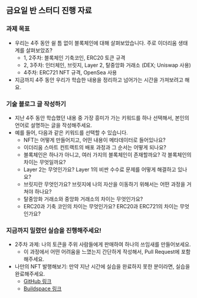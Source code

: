 ## 금요일 반 스터디 진행 자료

### 과제 목표

* 우리는 4주 동안 쉴 틈 없이 블록체인에 대해 살펴보았습니다. 주로 이더리움 생태계를 살펴보았죠?
  * 1, 2주차: 블록체인 기축코인, ERC20 토큰 규격
  * 2, 3주차: 인터체인, 브릿지, Layer 2, 탈중앙화 거래소 (DEX; Uniswap 사용)
  * 4주차: ERC721 NFT 규격, OpenSea 사용
* 지금까지 4주 동안 우리가 학습한 내용을 정리하고 넘어가는 시간을 가져보려고 해요.

### 기술 블로그 글 작성하기

* 지난 4주 동안 학습했던 내용 중 가장 흥미가 가는 키워드를 하나 선택해서, 본인의 언어로 설명하는 글을 작성해주세요.
* 예를 들어, 다음과 같은 키워드를 선택할 수 있습니다.
  * NFT는 어떻게 만들어지고, 어떤 내용이 메타데이터로 들어있나요?
  * 이더리움 스마트 컨트랙트의 배포 과정과 그 순서는 어떻게 되나요?
  * 블록체인은 하나가 아니고, 여러 가지의 블록체인이 존재할까요? 각 블록체인의 차이는 무엇일까요?
  * Layer 2는 무엇인가요? Layer 1의 비싼 수수료 문제를 어떻게 해결하고 있나요?
  * 브릿지란 무엇인가요? 브릿지에 나의 자산을 이동하기 위해서는 어떤 과정을 거쳐야 하나요?
  * 탈중앙화 거래소와 중앙화 거래소의 차이는 무엇인가요?
  * ERC20과 기축 코인의 차이는 무엇인가요? ERC20과 ERC721의 차이는 무엇인가요?

### 지금까지 밀렸던 실습을 진행해주세요!

* 2주차 과제: 나의 토큰을 주위 사람들에게 판매하여 하나의 쓰임새를 만들어보세요.
  * 이 과정에서 어떤 어려움을 느꼈는지 간단하게 작성해서, Pull Request에 포함해주세요.
* 나만의 NFT 발행해보기: 만약 지난 시간에 실습을 완료하지 못한 분이라면, 실습을 완료해주세요.
  * [GitHub 링크](https://github.com/Web3-Study-with-Sigrid-Jin/SOPT-web3-study/tree/main/week_4/NFTExample)
  * [Buildspace 링크](https://buildspace.so/p/mint-nft-collection)
